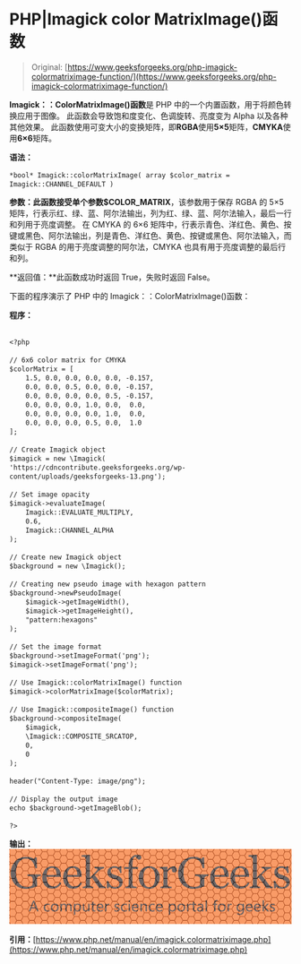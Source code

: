 # PHP|Imagick color MatrixImage()函数

> Original: [https://www.geeksforgeeks.org/php-imagick-colormatriximage-function/](https://www.geeksforgeeks.org/php-imagick-colormatriximage-function/)

**Imagick：：ColorMatrixImage()函数**是 PHP 中的一个内置函数，用于将颜色转换应用于图像。 此函数会导致饱和度变化、色调旋转、亮度变为 Alpha 以及各种其他效果。 此函数使用可变大小的变换矩阵，即**RGBA**使用**5×5**矩阵，**CMYKA**使用**6×6**矩阵。

**语法：**

```
*bool* Imagick::colorMatrixImage( array $color_matrix = Imagick::CHANNEL_DEFAULT )
```

**参数：**此函数接受单个参数**$COLOR_MATRIX**，该参数用于保存 RGBA 的 5×5 矩阵，行表示红、绿、蓝、阿尔法输出，列为红、绿、蓝、阿尔法输入，最后一行和列用于亮度调整。 在 CMYKA 的 6×6 矩阵中，行表示青色、洋红色、黄色、按键或黑色、阿尔法输出，列是青色、洋红色、黄色、按键或黑色、阿尔法输入，而类似于 RGBA 的用于亮度调整的阿尔法，CMYKA 也具有用于亮度调整的最后行和列。

**返回值：**此函数成功时返回 True，失败时返回 False。

下面的程序演示了 PHP 中的 Imagick：：ColorMatrixImage()函数：

**程序：**

```

<?php

// 6x6 color matrix for CMYKA
$colorMatrix = [
    1.5, 0.0, 0.0, 0.0, 0.0, -0.157,
    0.0, 0.0, 0.5, 0.0, 0.0, -0.157,
    0.0, 0.0, 0.0, 0.0, 0.5, -0.157,
    0.0, 0.0, 0.0, 1.0, 0.0,  0.0,
    0.0, 0.0, 0.0, 0.0, 1.0,  0.0,
    0.0, 0.0, 0.0, 0.5, 0.0,  1.0
];

// Create Imagick object 
$imagick = new \Imagick(
'https://cdncontribute.geeksforgeeks.org/wp-content/uploads/geeksforgeeks-13.png');

// Set image opacity
$imagick->evaluateImage(
    Imagick::EVALUATE_MULTIPLY, 
    0.6, 
    Imagick::CHANNEL_ALPHA
);

// Create new Imagick object
$background = new \Imagick();

// Creating new pseudo image with hexagon pattern
$background->newPseudoImage(
    $imagick->getImageWidth(), 
    $imagick->getImageHeight(),  
    "pattern:hexagons"
);

// Set the image format
$background->setImageFormat('png');
$imagick->setImageFormat('png');

// Use Imagick::colorMatrixImage() function
$imagick->colorMatrixImage($colorMatrix);

// Use Imagick::compositeImage() function     
$background->compositeImage(
    $imagick, 
    \Imagick::COMPOSITE_SRCATOP,
    0,
    0
);

header("Content-Type: image/png");

// Display the output image
echo $background->getImageBlob();

?>
```

**输出：**
![](img/422fd2c607728e9d991ddbf49fb80971.png)

**引用：**[https://www.php.net/manual/en/imagick.colormatriximage.php](https://www.php.net/manual/en/imagick.colormatriximage.php)